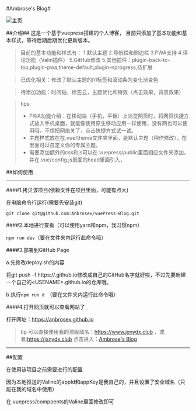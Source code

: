 #Ambrose's Blog#

![主页](https://upload-images.jianshu.io/upload_images/18711454-97a8f2de3df3e83e.png?imageMogr2/auto-orient/strip%7CimageView2/2/w/1240)



##介绍##
这是一个基于vuepress搭建的个人博客，
目前只添加了基本功能和基本样式，等待后期后期优化更新版本。

>目前的基本功能和样式有：
>1.默认主题
>2.导航栏和侧边栏
>3.PWA支持
>4.评论功能（Valin插件）
>5.GitHub修改
>5.其他插件：plugin-back-to-top,plugin-pwa,theme-default,plugin-nprogress,待扩展

>已优化相关：修改了默认主题的h1标签和滚动条为变化渐变色

>待添加功能：时间轴，标签云，主题优化和特效（点击效果，背景效果）


>tips:
>+ PWA功能介绍：在移动端（手机，平板）上浏览网页时，将网页快捷方式放入手机桌面，就能像使用原生移动应用一样使用，没有网也可以使用哦，不信把网络关了，点击快捷方式试一试。
>+ 主题样式放在在.vue/theme文件夹里面，是默认主题（稍作修改），在里面可以自定义你的专属主题。
>+ 需要添加额外的css和js可以在.vuepress/public里面相应文件夹添加，并在.vue/config.js里面的head里面引入，



##如何使用

---

####1.拷贝该项目(依赖文件在项目里面，可能有点大)

在电脑命令行运行(需要先安装git)

`git clone git@github.com:Anbrosex/vuePress-Blog.git`

####2.本地进行查看（可以使用yarn和npm，我习惯npm）

`npm run dev`（要在文件夹内运行此命令哦）

####3.部署到GitHub Page

a.先修改deploy.sh的内容

将git push -f https://<USERNAME>.github.io修改成自己的GitHub名字就好啦，不过先要新建一个自己的\<USENAME>.github.io的仓库哦。

b.执行`npm run d `（要在文件夹内运行此命令哦）



####4.打开网页就可以查看网站了

打开网址：https://anbrosex.github.io

>tip
>可以直接使用我的顶级域名：https://www.jxnydx.club ，或者:https://jxnydx.club
点击进入：[Ambrose's Blog](https://jxnydx.club "AMbrose's Blog")






---

##配置

在使用该项目之前需要进行的配置

因为本地推送的Valine的appId和appKey是我自己的，并且设置了安全域名（只能在我的域名中使用）

在.vuepress/compoents的Valine里面修改即可
